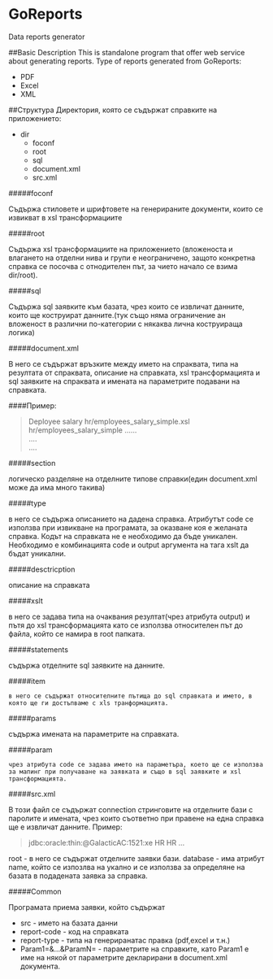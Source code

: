 # GoReports
Data reports generator

##Basic Description
This is standalone program that offer web service about generating reports.
Type of reports generated from GoReports:
- PDF
- Excel
- XML

##Структура
Директория, която се съдържат справките на приложението:
- dir
  - foconf
  - root
  - sql
  - document.xml
  - src.xml
  
#####foconf

Съдържа стиловете и шрифтовете на генерираните документи, които се извикват в xsl трансформациите

#####root

Съдържа xsl трансформациите на приложението (вложеноста 
и влагането на отделни нива и групи е неограничено, защото конкретна справка се посочва с отнодителен път, за чието начало се взима dir/root).

#####sql

Съдържа sql заявките към базата, чрез които се извличат данните, които ще коструират данните.(тук също няма ограничение ан вложеност в различни по-категории с някаква лична коструираща логика)

#####document.xml

В него се съдържат връзките между името на спраквата, типа на резултата от спраквата, описание на справката, xsl трансформацията и sql заявките на спраквата и имената на параметрите подавани на справката.

####Пример:

><?xml version='1.0' encoding='windows-1251'?>
><root>
> <section description="Excel Reports">
>	  <type code="EMPLOYEE.SALARY.SIMPLE">
>		  <description>Deployee salary</description>
>		    <xslt output="fop">hr/employees_salary_simple.xsl</xslt>
>        <statements>
>			     <item rowset="list">hr/employees_salary_simple</item>
>        </statements>
> 	     <params>
>          <param code="P_DATE_FROM"/>
>          <param code="P_DEPARTMENT"/>
>        </params>
>   </type>
>    <type code="...">
>      ......
>    </type>
> </section>
> <section description="...">
> ....
> </section>
> ....
></root>

#####section

логическо разделяне на отделните типове справки(един document.xml може да има много такива)

#####type

в него се съдържа описанието на дадена справка. Атрибутът code се използва при извикване на програмата, за оказване коя е 
желаната справка. Кодът на справката не е необходимо да бъде уникален. Необходимо е комбинацията code и output аргумента на тага xslt да бъдат уникални.

#####desctricption

описание на справката

#####xslt

в него се задава типа на очаквания резултат(чрез атрибута output) и пътя до xsl трансформацията като се използва относителен път до файла, който се намира в root папката.

#####statements

съдържа отделните sql заявките на данните.

  #####item
    
    в него се съдържат относителните пътища до sql справката и името, в която ще ги достъпваме с xls транформацията.
    
#####params

съдържа имената на параметрите на справката.

  #####param
  
    чрез атрибута code се задава името на параметъра, което ще се използва за мапинг при получаване на заявката и също в sql заявките и xsl трансформацията.
    
#####src.xml

В този файл се съдържат connection стринговите на отделните бази с паролите и имената, чрез които съответно при правене на една справка ще е извличат данните.
Пример:

><root>
> <datasource name="HR-name">
>   <db-src>jdbc:oracle:thin:@GalacticAC:1521:xe</db-src>
>   <db-usr>HR</db-usr>
>   <db-psw>HR</db-psw>
> </datasource>
> <datasource name="...">
>   ...
> </datasource>
></root>

root - в него се съдържат отделните заявки бази.
database - има атрибут name, който се изпозлва на укално и се използва за определяне на базата в подадената заявка за справка.

#####Common

Програмата приема заявки, който съдържат
  - src - името на базата данни
  - report-code - код на справката
  - report-type - типа на генериранатас правка (pdf,excel и т.н.)
  - Param1=&...&ParamN= - параметрите на справките, като Param1 е име на някой от параметрите декларирани в document.xml документа.
